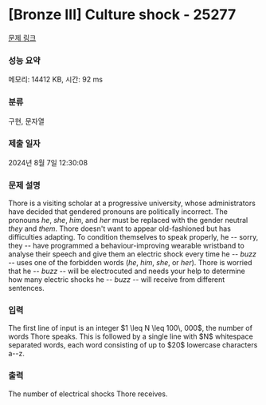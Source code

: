 # [Bronze III] Culture shock - 25277 

[문제 링크](https://www.acmicpc.net/problem/25277) 

### 성능 요약

메모리: 14412 KB, 시간: 92 ms

### 분류

구현, 문자열

### 제출 일자

2024년 8월 7일 12:30:08

### 문제 설명

<p>Thore is a visiting scholar at a progressive university, whose administrators have decided that gendered pronouns are politically incorrect. The pronouns <em>he</em>, <em>she</em>, <em>him</em>, and <em>her</em> must be replaced with the gender neutral <em>they</em> and <em>them</em>. Thore doesn't want to appear old-fashioned but has difficulties adapting. To condition themselves to speak properly, he -- sorry, they -- have programmed a behaviour-improving wearable wristband to analyse their speech and give them an electric shock every time he -- <em>buzz</em> -- uses one of the forbidden words (<em>he</em>, <em>him</em>, <em>she</em>, or <em>her</em>). Thore is worried that he -- <em>buzz</em> -- will be electrocuted and needs your help to determine how many electric shocks he -- <em>buzz</em> -- will receive from different sentences.</p>

### 입력 

 <p>The first line of input is an integer $1 \leq N \leq 100\, 000$, the number of words Thore speaks. This is followed by a single line with $N$ whitespace separated  words, each word consisting of up to $20$ lowercase characters a--z.</p>

### 출력 

 <p>The number of electrical shocks Thore receives.</p>


